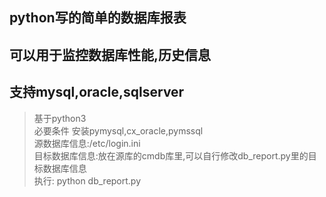 ## python写的简单的数据库报表
## 可以用于监控数据库性能,历史信息
## 支持mysql,oracle,sqlserver
> 基于python3<br>
> 必要条件 安装pymysql,cx_oracle,pymssql<br>
> 源数据库信息:/etc/login.ini<br>
> 目标数据库信息:放在源库的cmdb库里,可以自行修改db_report.py里的目标数据库信息<br>
> 执行: python db_report.py<br>

